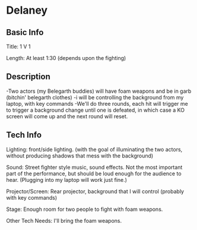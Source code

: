 # Delaney


## Basic Info

Title: 1 V 1

Length: At least 1:30
(depends upon the fighting)


## Description
-Two actors (my Belegarth buddies) will have foam weapons and be in garb (bitchin' belegarth clothes) 
-i will be controlling the background from my laptop, with key commands
-We'll do three rounds, each hit will trigger me to trigger a background change until one is defeated, in which case a KO screen will come up and the next round will reset.



## Tech Info

Lighting: front/side lighting. 
(with the goal of illuminating the two actors, without producing shadows that mess with the background)

Sound: Street fighter style music, sound effects. Not the most important part of the performance, but should be loud enough for the audience to hear. (Plugging into my laptop will work just fine.)

Projector/Screen:
Rear projector, background that I will control (probably with key commands)

Stage: Enough room for two people to fight with foam weapons.

Other Tech Needs:
I'll bring the foam weapons.
